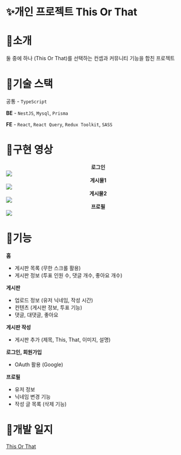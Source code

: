 # ✨개인 프로젝트 This Or That

# 📝소개
둘 중에 하나 (This Or That)를 선택하는 컨셉과 커뮤니티 기능을 합친 프로젝트

# 🚀기술 스택
공통 - `TypeScript`

**BE** - `NestJS`, `Mysql`, `Prisma`

**FE** - `React`, `React Query`, `Redux Toolkit`, `SASS`

# 🎥구현 영상
<div style="text-align: center; font-weight: bold">로그인</div>

<img src="https://user-images.githubusercontent.com/79239852/218329236-56e11e97-b1e4-46c7-9700-1062c7c7b7f2.gif" />

<div style="text-align: center; font-weight: bold">게시물1</div>

<img src="https://user-images.githubusercontent.com/79239852/218329424-bdcffd1c-3164-4dbc-ac88-c764c9178764.gif" />

<div style="text-align: center; font-weight: bold">게시물2</div>

<img src="https://user-images.githubusercontent.com/79239852/218329282-1223d36d-1d08-44fb-937e-c5bb419e8824.gif" />

<div style="text-align: center; font-weight: bold">프로필</div>

<img src="https://user-images.githubusercontent.com/79239852/218329579-83155642-ab99-4179-ac6a-e204eb9a17fa.gif" />

# 📌기능

**홈**
- 게시판 목록 (무한 스크롤 활용)
- 게시판 정보 (투표 인원 수, 댓글 개수, 좋아요 개수)

**게시판**
- 업로드 정보 (유저 닉네임, 작성 시간)
- 컨텐츠 (게시판 정보, 투표 기능)
- 댓글, 대댓글, 좋아요

**게시판 작성**
- 게시판 추가 (제목, This, That, 이미지, 설명)

**로그인, 회원가입**
- OAuth 활용 (Google)

**프로필**
- 유저 정보
- 닉네임 변경 기능
- 작성 글 목록 (삭제 기능)

# 📜개발 일지

[This Or That](https://bit.ly/3IhGlI5)